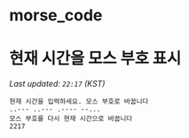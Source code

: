 # morse_code
# 현재 시간을 모스 부호 표시
<!-- MORSE_TIME_START -->
_Last updated: `22:17` (KST)_

```
현재 시간을 입력하세요. 모스 부호로 바꿉니다
..--- ..--- .---- --...
모스 부호를 다시 현재 시간으로 바꿉니다
2217
```
<!-- MORSE_TIME_END -->
